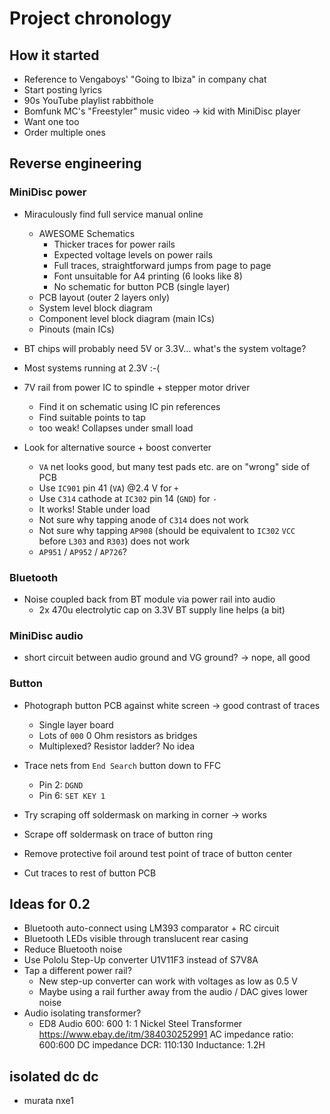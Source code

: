 # Project chronology

## How it started

- Reference to Vengaboys' "Going to Ibiza" in company chat
- Start posting lyrics
- 90s YouTube playlist rabbithole
- Bomfunk MC's "Freestyler" music video -> kid with MiniDisc player
- Want one too
- Order multiple ones

## Reverse engineering

### MiniDisc power

- Miraculously find full service manual online
  - AWESOME Schematics
    - Thicker traces for power rails
    - Expected voltage levels on power rails
    - Full traces, straightforward jumps from page to page
    - Font unsuitable for A4 printing (6 looks like 8)
    - No schematic for button PCB (single layer)
  - PCB layout (outer 2 layers only)
  - System level block diagram
  - Component level block diagram (main ICs)
  - Pinouts (main ICs)

- BT chips will probably need 5V or 3.3V... what's the system voltage?
- Most systems running at 2.3V :-(
- 7V rail from power IC to spindle + stepper motor driver
  - Find it on schematic using IC pin references
  - Find suitable points to tap
  - too weak! Collapses under small load
- Look for alternative source + boost converter
  - `VA` net looks good, but many test pads etc. are on "wrong" side of PCB
  - Use `IC901` pin 41 (`VA`) @2.4 V for `+`
  - Use `C314` cathode at `IC302` pin 14 (`GND`) for `-`
  - It works! Stable under load
  - Not sure why tapping anode of `C314` does not work
  - Not sure why tapping `AP908` (should be equivalent to `IC302` `VCC` before `L303` and `R303`) does not work
  - `AP951` / `AP952` / `AP726`?

### Bluetooth

- Noise coupled back from BT module via power rail into audio
  - 2x 470u electrolytic cap on 3.3V BT supply line helps (a bit)

### MiniDisc audio

- short circuit between audio ground and VG ground? -> nope, all good


### Button

- Photograph button PCB against white screen -> good contrast of traces
  - Single layer board
  - Lots of `000` 0 Ohm resistors as bridges
  - Multiplexed? Resistor ladder? No idea
- Trace nets from `End Search` button down to FFC
  - Pin 2: `DGND`
  - Pin 6: `SET KEY 1`
- Try scraping off soldermask on marking in corner -> works
- Scrape off soldermask on trace of button ring

- Remove protective foil around test point of trace of button center
- Cut traces to rest of button PCB

## Ideas for 0.2

- Bluetooth auto-connect using LM393 comparator + RC circuit
- Bluetooth LEDs visible through translucent rear casing
- Reduce Bluetooth noise
- Use Pololu Step-Up converter U1V11F3 instead of S7V8A
- Tap a different power rail?
  - New step-up converter can work with voltages as low as 0.5 V
  - Maybe using a rail further away from the audio / DAC gives lower noise
- Audio isolating transformer?
  - ED8 Audio 600: 600 1: 1 Nickel Steel Transformer
    https://www.ebay.de/itm/384030252991
    AC impedance ratio: 600:600
    DC impedance DCR: 110:130
    Inductance: 1.2H

## isolated dc dc
- murata nxe1  
